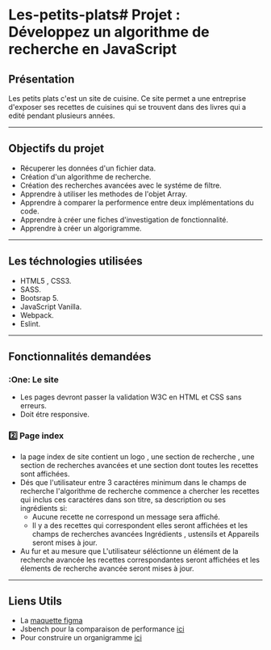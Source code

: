 # Les-petits-plats# Projet : Développez un algorithme de recherche en JavaScript 

## Présentation
Les petits plats c'est un site de cuisine.
Ce site permet a une entreprise d'exposer ses recettes de cuisines qui se trouvent dans des livres qui a edité pendant plusieurs années.
___
## Objectifs du projet
* Récuperer les données d'un fichier data.
* Création d'un algorithme de recherche.
* Création des recherches avancées avec le systéme de filtre.
* Apprendre à utiliser les methodes de l'objet Array.
* Apprendre à comparer la performence entre deux implémentations du code.
* Apprendre à créer une fiches d'investigation de fonctionnalité.
* Apprendre à créer un algorigramme.

___
## Les téchnologies utilisées
* HTML5 , CSS3.
* SASS.
* Bootsrap 5.
* JavaScript Vanilla.
* Webpack.
* Eslint.
  
___
## Fonctionnalités demandées
### :One: Le site
* Les pages devront passer la validation W3C en HTML et CSS sans erreurs.
* Doit étre responsive.
### :two: Page index
* la page index de site contient un logo , une section de recherche , une section de recherches avancées et une section dont toutes les recettes sont affichées.
* Dés que l'utilisateur entre 3 caractéres minimum dans le champs de recherche l'algorithme de recherche commence a chercher les recettes qui inclus ces caractéres dans son titre, sa description ou ses ingrédients si:
   - Aucune recette ne correspond un message sera affiché.
   - Il y a des recettes qui correspondent elles seront affichées et les champs de recherches avancées Ingrédients , ustensils et Appareils seront mises à jour.
* Au fur et au mesure que L'utilisateur séléctionne un élément de la recherche avancée les recettes correspondantes seront affichées et les élements de recherche avancée seront mises à jour.

___
## Liens Utils
* La [maquette figma](https://www.figma.com/file/xqeE1ZKlHUWi2Efo8r73NK/UI-Design-Les-Petits-Plats-FR?node-id=51%3A371&t=MlaaNDdrCraivwDU-0)
* Jsbench pour la comparaison de performance [ici](https://jsben.ch/)
* Pour construire un organigramme [ici](https://app.diagrams.net/)
  

